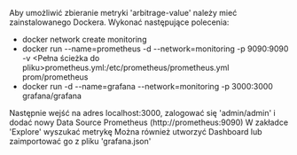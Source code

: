 Aby umożliwić  zbieranie metryki 'arbitrage-value' należy mieć zainstalowanego Dockera.
Wykonać następujące polecenia:
- docker network create monitoring
- docker run --name=prometheus -d --network=monitoring -p 9090:9090 -v <Pełna ścieżka do pliku>prometheus.yml:/etc/prometheus/prometheus.yml prom/prometheus
- docker run -d --name=grafana --network=monitoring -p 3000:3000 grafana/grafana

Następnie wejść na adres localhost:3000, zalogować się 'admin/admin' i dodać nowy Data Source Prometheus (http://prometheus:9090)
W zakładce 'Explore' wyszukać metrykę
Można również utworzyć Dashboard lub zaimportować go z pliku 'grafana.json'
